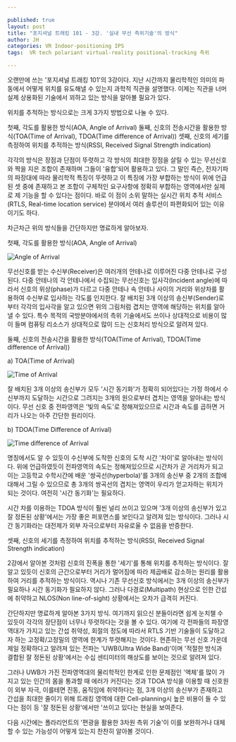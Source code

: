 ```yaml
---

published: true
layout: post
title: "포지셔널 트래킹 101 - 3강. '실내 무선 측위기술'의 방식"
author: JH
categories: VR Indoor-positioning IPS
tags:  VR tech polariant virtual-reality positional-tracking 측위

---
```


오랜만에 쓰는 '포지셔널 트래킹 101'의 3강이다. 지난 시간까지 물리학적인 의미의 파동에서 어떻게 위치를 유도해낼 수 있는지 과학적 직관을 설명했다. 이제는 직관을 너머 실제 상용화된 기술에서 꾀하고 있는 방식을 알아볼 필요가 있다.

위치를 추적하는 방식으로는 크게 3가지 방법으로 나눌 수 있다.

첫째, 각도를 활용한 방식(AOA, Angle of Arrival)
둘째, 신호의 전송시간을 활용한 방식(TOA(Time of Arrival), TDOA(Time difference of Arrival))
셋째, 신호의 세기를 측정하여 위치를 추적하는 방식(RSSI, Received Signal Strength indication)

각각의 방식은 장점과 단점이 뚜렷하고 각 방식의 최대한 장점을 살릴 수 있는 무선신호와 짝을 지은 조합이 존재하며 그들이 '융합'되어 활용하고 있다. 그 말인 즉슨, 전자기파의 파장대에 따라 물리학적 특징이 뚜렷하고 이 특징에 가장 부합하는 방식이 위에 언급된 셋 중에 존재하고 본 조합이 구체적인 요구사항에 정확히 부합하는 영역에서만 실제로 제 기능을 할 수 있다는 점이다. 바로 이 점이 소위 말하는 실시간 위치 추적 서비스(RTLS, Real-time location service) 분야에서 여러 솔루션이 파편화되어 있는 이유이기도 하다.

차근차근 위의 방식들을 간단하지만 명료하게 알아보자.

첫째, 각도를 활용한 방식(AOA, Angle of Arrival)

![Angle of Arrival](https://www.researchgate.net/publication/258390460/figure/fig9/AS:328441036591115@1455317854047/Angle-of-arrival-positioning-method.png)

무선신호를 받는 수신부(Receiver)은 여러개의 안테나로 이루어진 다중 안테나로 구성된다. 다중 안테나의 각 안테나에서 수집되는 무선신호는 입사각(Incident angle)에 따라서 신호의 위상(phase)가 다르고 다중 안테나 속 안테나 사이의 거리와 위상차를 활용하여 수신부로 입사하는 각도를 인지한다. 잘 배치된 3개 이상의 송신부(Sender)로부터 각각의 입사각을 알고 있으면 위의 그림처럼 겹치는 영역에 해당하는 위치를 알아낼 수 있다. 특수 목적의 국방분야에서의 측위 기술에서도 쓰이나 상대적으로 비용이 많이 들며 컴퓨팅 리소스가 상대적으로 많이 드는 신호처리 방식으로 알려져 있다.

둘째, 신호의 전송시간을 활용한 방식(TOA(Time of Arrival), TDOA(Time difference of Arrival))

a) TOA(Time of Arrival)

![Time of Arrival](https://www.cisco.com/c/dam/en/us/td/i/100001-200000/190001-200000/190001-191000/190536.ps/_jcr_content/renditions/190536.jpg)

잘 배치된 3개 이상의 송신부가 모두 '시간 동기화'가 정확히 되어있다는 가정 하에서 수신부까지 도달하는 시간으로 그려지는 3개의 원으로부터 겹치는 영역을 알아내는 방식이다. 무선 신호 중 전파영역은 '빛의 속도'로 정해져있으므로 시간과 속도를 곱하면 거리가 나오는 아주 간단한 원리이다.

b) TDOA(Time Difference of Arrival)

![Time difference of Arrival](https://cdn.rohde-schwarz.com/pws/general/pictures/ESMD_1.png)

명칭에서도 알 수 있듯이 수신부에 도착한 신호의 도착 시간 '차이'로 알아내는 방식이다. 위에 언급하였듯이 전파영역의 속도는 정해져있으므로 시간차가 곧 거리차가 되고 이는 고등학교 수학시간에 배운 '쌍곡선(hyperbola)'를 3개의 송신부 중 2개의 조합에 대해서 그릴 수 있으므로 총 3개의 쌍곡선의 겹치는 영역이 우리가 얻고자하는 위치가 되는 것이다. 여전히 '시간 동기화'는 필요하다.

시간 차를 이용하는 TDOA 방식이 훨씬 널리 쓰이고 있으며 '3개 이상의 송신부가 있고 잘 정돈된 상황'에서는 가장 좋은 퍼포먼스를 보인다고 알려져 있는 방식이다. 그러나 시간 동기화라는 대전제가 외부 자극으로부터 자유로울 수 없음을 반증한다.

셋째, 신호의 세기를 측정하여 위치를 추적하는 방식(RSSI, Received Signal Strength indication)

2강에서 알아본 것처럼 신호의 진폭을 통한 '세기'를 통해 위치를 추적하는 방식이다. 잘 알고 있듯이 신호의 근간으로부터 거리가 멀어짐에 따라 제곱배로 감소하는 원리를 활용하여 거리를 추적하는 방식이다. 역시나 기존 무선신호 방식에서는 3개 이상의 송신부가 필요하나 시간 동기화가 필요하지 않다. 그러나 다경로(Multipath) 현상으로 인한 간섭에 취약하고 NLOS(Non line-of-sight) 상황에서는 오차가 급격히 커진다.

간단하지만 명료하게 알아본 3가지 방식. 여기까지 읽으신 분들이라면 쉽게 눈치챌 수 있듯이 각각의 장단점이 너무나 뚜렷하다는 것을 볼 수 있다. 여기에 각 전파들의 파장영역대가 가지고 있는 간섭 취약성, 회절의 정도에 따라서 RTLS 기반 기술들이 도달하고자 하는 고정확/고정밀의 영역에 한계가 뚜렷해지는 것이다. 현존하는 무선 신호 가운데 제일 정확하다고 알려져 있는 전파는 'UWB(Ultra Wide Band)'이며 '적절한 방식과 결합된 잘 정돈된 상황'에서는 수십 센티미터의 해상도를 보이는 것으로 알려져 있다.

그러나 UWB가 가진 전파영역대의 물리학적인 한계로 인한 문제점인 '액체'를 많이 가지고 있는 인간의 몸을 통과할 때 에러가 커진다는 것과 TDOA 방식을 이용할 때 신호원이 외부 자극, 이를테면 진동, 움직임에 취약하다는 점, 3개 이상의 송신부가 존재하고 간섭을 최대한 줄이기 위해 트래킹 영역에 대한 Cell-planning시 높은 비용이 들 수 있다는 점이 등 '잘 정돈된 상황'에서만 '쓰이고 있다는 현실을 보여준다.

다음 시간에는 폴라리언트의 '편광을 활용한 3차원 측위 기술'이 이를 보완하거나 대체할 수 있는 가능성이 어떻게 있는지 찬찬히 알아볼 것이다. 
